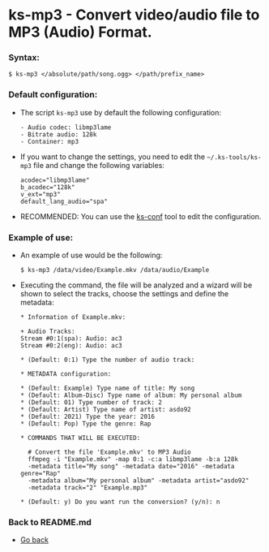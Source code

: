 ks-mp3 - Convert video/audio file to MP3 (Audio) Format.
========================================================

### Syntax:

```shell
$ ks-mp3 </absolute/path/song.ogg> </path/prefix_name>
```

### Default configuration:

  * The script `ks-mp3` use by default the following configuration:
  
    ```shell
    - Audio codec: libmp3lame
    - Bitrate audio: 128k
    - Container: mp3
    ````
    
  * If you want to change the settings, you need to edit the `~/.ks-tools/ks-mp3` file and change the following variables:

    ```shell
    acodec="libmp3lame"
    b_acodec="128k"
    v_ext="mp3"
    default_lang_audio="spa"
    ````

  * RECOMMENDED: You can use the [ks-conf](/doc/ks-conf.md) tool to edit the configuration.

### Example of use:

  * An example of use would be the following:
  
    ```shell
    $ ks-mp3 /data/video/Example.mkv /data/audio/Example
    ````
    
  * Executing the command, the file will be analyzed and a wizard will be shown to select the tracks, choose the settings and define the metadata:
  
    ```shell
    * Information of Example.mkv:

    + Audio Tracks:
    Stream #0:1(spa): Audio: ac3
    Stream #0:2(eng): Audio: ac3

    * (Default: 0:1) Type the number of audio track: 

    * METADATA configuration:

    * (Default: Example) Type name of title: My song
    * (Default: Album-Disc) Type name of album: My personal album
    * (Default: 01) Type number of track: 2
    * (Default: Artist) Type name of artist: asdo92
    * (Default: 2021) Type the year: 2016
    * (Default: Pop) Type the genre: Rap

    * COMMANDS THAT WILL BE EXECUTED:

      # Convert the file 'Example.mkv' to MP3 Audio
      ffmpeg -i "Example.mkv" -map 0:1 -c:a libmp3lame -b:a 128k 
      -metadata title="My song" -metadata date="2016" -metadata genre="Rap"
      -metadata album="My personal album" -metadata artist="asdo92" 
      -metadata track="2" "Example.mp3"

    * (Default: y) Do you want run the conversion? (y/n): n
    ````
    
### Back to README.md
    
* [Go back](/README.md)
  
